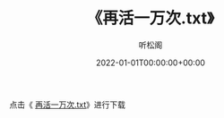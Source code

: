 ﻿---
title:  《再活一万次.txt》
date:   2022-01-01T00:00:00+00:00
author: 听松阁
layout: post
permalink: /再活一万次/
categories: 小说
tags: [小说]
---

点击《 [再活一万次.txt](http://img.660000.xyz/bookstukust/book/bntxt/10/再活一万次.txt)》进行下载